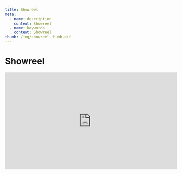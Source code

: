 ```yaml
---
title: Showreel
meta:
  - name: description
    content: Showreel
  - name: keywords
    content: Showreel
thumb: /img/showreel-thumb.gif
---
```


# Showreel

<iframe
  src="https://www.youtube.com/embed/KAbEoNbb1iI"
  loading="lazy"
  allow="encrypted-media"
  allowfullscreen=""
  width="560"
  height="315"
  frameborder="0"></iframe>
